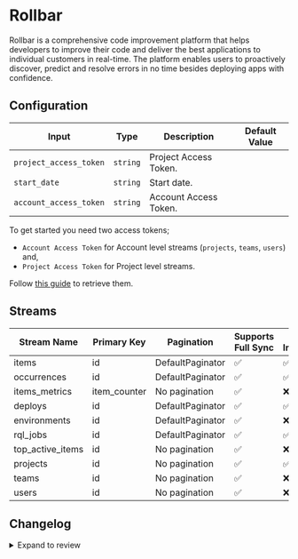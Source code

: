 # Rollbar
Rollbar is a comprehensive code improvement platform that helps developers to improve their code and deliver the best applications to individual customers in real-time. The platform enables users to proactively discover, predict and resolve errors in no time besides deploying apps with confidence.

## Configuration

| Input | Type | Description | Default Value |
|-------|------|-------------|---------------|
| `project_access_token` | `string` | Project Access Token.  |  |
| `start_date` | `string` | Start date.  |  |
| `account_access_token` | `string` | Account Access Token.  |  |

To get started you need two access tokens;
- `Account Access Token` for Account level streams (`projects`, `teams`, `users`) and,
- `Project Access Token` for Project level streams.

Follow [this guide](https://docs.rollbar.com/reference/getting-started-1#authentication) to retrieve them.

## Streams
| Stream Name | Primary Key | Pagination | Supports Full Sync | Supports Incremental |
|-------------|-------------|------------|---------------------|----------------------|
| items | id | DefaultPaginator | ✅ |  ✅  |
| occurrences | id | DefaultPaginator | ✅ |  ✅  |
| items_metrics | item_counter | No pagination | ✅ |  ❌  |
| deploys | id | DefaultPaginator | ✅ |  ✅  |
| environments | id | DefaultPaginator | ✅ |  ❌  |
| rql_jobs | id | DefaultPaginator | ✅ |  ✅  |
| top_active_items | id | No pagination | ✅ |  ❌  |
| projects | id | No pagination | ✅ |  ✅  |
| teams | id | No pagination | ✅ |  ❌  |
| users | id | No pagination | ✅ |  ❌  |

## Changelog

<details>
  <summary>Expand to review</summary>

| Version | Date | Pull Request | Subject |
|---------|------|--------------|---------|
| 0.0.11 | 2025-02-01 | [53003](https://github.com/airbytehq/airbyte/pull/53003) | Update dependencies |
| 0.0.10 | 2025-01-25 | [52481](https://github.com/airbytehq/airbyte/pull/52481) | Update dependencies |
| 0.0.9 | 2025-01-18 | [51904](https://github.com/airbytehq/airbyte/pull/51904) | Update dependencies |
| 0.0.8 | 2025-01-11 | [51343](https://github.com/airbytehq/airbyte/pull/51343) | Update dependencies |
| 0.0.7 | 2024-12-28 | [50704](https://github.com/airbytehq/airbyte/pull/50704) | Update dependencies |
| 0.0.6 | 2024-12-21 | [50299](https://github.com/airbytehq/airbyte/pull/50299) | Update dependencies |
| 0.0.5 | 2024-12-14 | [49694](https://github.com/airbytehq/airbyte/pull/49694) | Update dependencies |
| 0.0.4 | 2024-12-12 | [49335](https://github.com/airbytehq/airbyte/pull/49335) | Update dependencies |
| 0.0.3 | 2024-12-11 | [49084](https://github.com/airbytehq/airbyte/pull/49084) | Starting with this version, the Docker image is now rootless. Please note that this and future versions will not be compatible with Airbyte versions earlier than 0.64 |
| 0.0.2 | 2024-11-04 | [47733](https://github.com/airbytehq/airbyte/pull/47733) | Update dependencies |
| 0.0.1 | 2024-09-24 | | Initial release by [@topefolorunso](https://github.com/topefolorunso) via Connector Builder |

</details>
